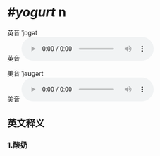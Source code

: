 # ***\#yogurt*** n
英音 ˈjɒɡət  
英音
<audio src="./media/yogurt1_AAC.aac" controls="controls"></audio>

美音 ˈjəʊɡərt  
美音
<audio src="./media/yogurt2_AAC.aac" controls="controls"></audio>



  

英文释义
---
### 1.**酸奶**  



